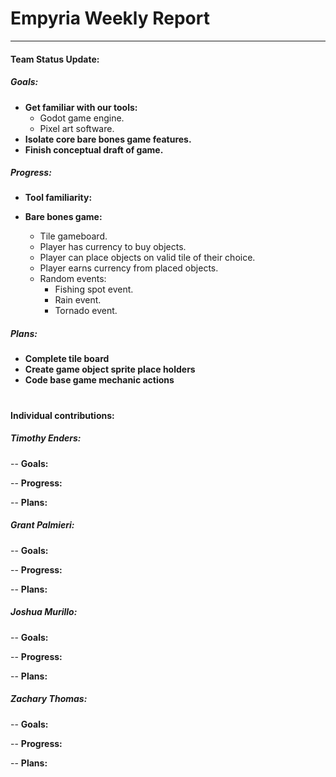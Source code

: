 # **Empyria Weekly Report**
___

#### Team Status Update:
##### **Goals:**
- **Get familiar with our tools:**
    - Godot game engine.
    - Pixel art software.
- **Isolate core bare bones game features.**
- **Finish conceptual draft of game.**


##### **Progress:**
- **Tool familiarity:**

- **Bare bones game:**
    - Tile gameboard.
    - Player has currency to buy objects.
    - Player can place objects on valid tile of their choice.
    - Player earns currency from placed objects.
    - Random events:
        - Fishing spot event.
        - Rain event.
        - Tornado event.

##### **Plans:**
- **Complete tile board**
- **Create game object sprite place holders**
- **Code base game mechanic actions**

#
#### Individual contributions:

##### **Timothy Enders:**
-- **Goals:**

-- **Progress:**
    
-- **Plans:**

##### **Grant Palmieri:**
-- **Goals:**

-- **Progress:**
    
-- **Plans:**

##### **Joshua Murillo:**
-- **Goals:**

-- **Progress:**
    
-- **Plans:**

##### **Zachary Thomas:**
-- **Goals:**

-- **Progress:**
    
-- **Plans:**
